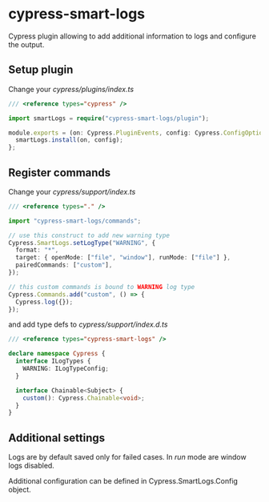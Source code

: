# cypress-smart-logs

Cypress plugin allowing to add additional information to logs and configure the output.

## Setup plugin

Change your _cypress/plugins/index.ts_

```ts
/// <reference types="cypress" />

import smartLogs = require("cypress-smart-logs/plugin");

module.exports = (on: Cypress.PluginEvents, config: Cypress.ConfigOptions) => {
  smartLogs.install(on, config);
};
```

## Register commands

Change your _cypress/support/index.ts_

```ts
/// <reference types="." />

import "cypress-smart-logs/commands";

// use this construct to add new warning type
Cypress.SmartLogs.setLogType("WARNING", {
  format: "*",
  target: { openMode: ["file", "window"], runMode: ["file"] },
  pairedCommands: ["custom"],
});

// this custom commands is bound to WARNING log type
Cypress.Commands.add("custom", () => {
  Cypress.log({});
});
```

and add type defs to _cypress/support/index.d.ts_

```ts
/// <reference types="cypress-smart-logs" />

declare namespace Cypress {
  interface ILogTypes {
    WARNING: ILogTypeConfig;
  }

  interface Chainable<Subject> {
    custom(): Cypress.Chainable<void>;
  }
}
```

## Additional settings

Logs are by default saved only for failed cases. In _run_ mode are window logs disabled.

Additional configuration can be defined in Cypress.SmartLogs.Config object.

